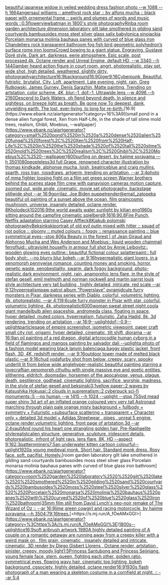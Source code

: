 [beautiful japanese widow in veiled wedding dress fashion photo --w 1088 --h 1664](https://www.ebank.nz/aiartgenerator?category=beautiful%2520japanese%2520widow%2520in%2520veiled%2520wedding%2520dress%2520fashion%2520photo%2520--w%25201088%2520--h%25201664)[anger](https://www.ebank.nz/aiartgenerator?category=anger)[saul williams :: amethyst rock star :: by alfons mucha :: black paper with ornemental frame :: swirls and plumes of words and music words ::0.5](https://www.ebank.nz/aiartgenerator?category=saul%2520williams%2520%3A%3A%2520amethyst%2520rock%2520star%2520%3A%3A%2520by%2520alfons%2520mucha%2520%3A%3A%2520black%2520paper%2520with%2520ornemental%2520frame%2520%3A%3A%2520swirls%2520and%2520plumes%2520of%2520words%2520and%2520music%2520words%2520%3A%3A0.5)[flower](https://www.ebank.nz/aiartgenerator?category=flower)[view](https://www.ebank.nz/aiartgenerator?category=view)[batman in 1800's style photography](https://www.ebank.nz/aiartgenerator?category=batman%2520in%25201800%27s%2520style%2520photography)[Rinba room garden architecture dimension laboratory gilt lake smothered in gilding sand courtyards bambusoides moss steel silver glass salix babylonica sinojackia Porcelain monarsa molinia bauhaus panes with curved of blue glass iron Chandeliers rock transparent bathroom fog fish bird geometric polyhedron’s surface rome iron looms](https://www.ebank.nz/aiartgenerator?category=Rinba%2520room%2520garden%2520architecture%2520dimension%2520laboratory%2520gilt%2520lake%2520smothered%2520in%2520gilding%2520sand%2520courtyards%2520bambusoides%2520moss%2520steel%2520silver%2520glass%2520salix%2520babylonica%2520sinojackia%2520Porcelain%2520monarsa%2520molinia%2520bauhaus%2520panes%2520with%2520curved%2520of%2520blue%2520glass%2520iron%2520Chandeliers%2520rock%2520transparent%2520bathroom%2520fog%2520fish%2520bird%2520geometric%2520polyhedron%E2%80%99s%2520surface%2520rome%2520iron%2520looms)[Crowd bowing to a giant statue. Engraving, Gustave Doré style. Dark art, darkness, eerie atmosphere. Epic scale, post processed 4k, Octane render and Unreal Engine, default HD, --w 3340 --h 1440](https://www.ebank.nz/aiartgenerator?category=Crowd%2520bowing%2520to%2520a%2520giant%2520statue.%2520Engraving%2C%2520Gustave%2520Dor%C3%A9%2520style.%2520Dark%2520art%2C%2520darkness%2C%2520eerie%2520atmosphere.%2520Epic%2520scale%2C%2520post%2520processed%25204k%2C%2520Octane%2520render%2520and%2520Unreal%2520Engine%2C%2520default%2520HD%2C%2520--w%25203340%2520--h%25201440)[amber heard action figure in court room, angrt, photorealistic, play set, wide shot, high detailed, weathered, slightly dirty, photography](https://www.ebank.nz/aiartgenerator?category=amber%2520heard%2520action%2520figure%2520in%2520court%2520room%2C%2520angrt%2C%2520photorealistic%2C%2520play%2520set%2C%2520wide%2520shot%2C%2520high%2520detailed%2C%2520weathered%2C%2520slightly%2520dirty%2C%2520photography)[architecture](https://www.ebank.nz/aiartgenerator?category=architecture)[16:9](https://www.ebank.nz/aiartgenerator?category=16%3A9)[background](https://www.ebank.nz/aiartgenerator?category=background)[16:9](https://www.ebank.nz/aiartgenerator?category=16%3A9)[Giger](https://www.ebank.nz/aiartgenerator?category=Giger)[9:16](https://www.ebank.nz/aiartgenerator?category=9%3A16)[Cyberpunk, Beautiful, futristic, brutalist, City, Loft, apartment, Late evening, night, rain, Greg Rutkowski, James Gurney, Denis Sarazhin, Matte painting, Trending on artstation, color scheme, 4K, blur:-1, dof:-1, Ultrawide lens --w 4096 --h 2160](https://www.ebank.nz/aiartgenerator?category=Cyberpunk%2C%2520Beautiful%2C%2520futristic%2C%2520brutalist%2C%2520City%2C%2520Loft%2C%2520apartment%2C%2520Late%2520evening%2C%2520night%2C%2520rain%2C%2520Greg%2520Rutkowski%2C%2520James%2520Gurney%2C%2520Denis%2520Sarazhin%2C%2520Matte%2520painting%2C%2520Trending%2520on%2520artstation%2C%2520color%2520scheme%2C%25204K%2C%2520blur%3A-1%2C%2520dof%3A-1%2C%2520Ultrawide%2520lens%2520--w%25204096%2520--h%25202160)[Descend to Dark Waters, oh fiend beyond death.   In silence and sightless, on breeze light as breath.   Be gone now To deepest, dank, unyielding earth.   The lost, ever-living, to long for re-birth.](https://www.ebank.nz/aiartgenerator?category=Descend%2520to%2520Dark%2520Waters%2C%2520oh%2520fiend%2520beyond%2520death.%2520%2520%2520In%2520silence%2520and%2520sightless%2C%2520on%2520breeze%2520light%2520as%2520breath.%2520%2520%2520Be%2520gone%2520now%2520To%2520deepest%2C%2520dank%2C%2520unyielding%2520earth.%2520%2520%2520The%2520lost%2C%2520ever-living%2C%2520to%2520long%2520for%2520re-birth.)[16:9](https://www.ebank.nz/aiartgenerator?category=16%3A9)[small pond in a dense alien fungal forest, Xen from Half-Life, in the shade of tall slime mold trees, realism, Ghibli, Moebius, --wallpaper](https://www.ebank.nz/aiartgenerator?category=small%2520pond%2520in%2520a%2520dense%2520alien%2520fungal%2520forest%2C%2520Xen%2520from%2520Half-Life%2C%2520in%2520the%2520shade%2520of%2520tall%2520slime%2520mold%2520trees%2C%2520realism%2C%2520Ghibli%2C%2520Moebius%2C%2520--wallpaper)[600](https://www.ebank.nz/aiartgenerator?category=600)[surfing on desert, by hajime sorayama —h 350](https://www.ebank.nz/aiartgenerator?category=surfing%2520on%2520desert%2C%2520by%2520hajime%2520sorayama%2520%E2%80%94h%2520350)[1080](https://www.ebank.nz/aiartgenerator?category=1080)[peopleless](https://www.ebank.nz/aiartgenerator?category=peopleless)[3d full Grape, renowned character illustration by thomas kindkade, alphonse mucha, loish, beatriceblue and craig mullins, sparth, ross tran, rossdraws, artgerm, trending on artstation, --ar 3:4](https://www.ebank.nz/aiartgenerator?category=3d%2520full%2520Grape%2C%2520renowned%2520character%2520illustration%2520by%2520thomas%2520kindkade%2C%2520alphonse%2520mucha%2C%2520loish%2C%2520beatriceblue%2520and%2520craig%2520mullins%2C%2520sparth%2C%2520ross%2520tran%2C%2520rossdraws%2C%2520artgerm%2C%2520trending%2520on%2520artstation%2C%2520--ar%25203%3A4)[photo of mma fighter loosing fight on a film set green screen Warner brothers behind the scenes stage film crew with panavision cameras motion capture, zoomed out, wide angle, cinematic, movie set photography, backstage stillwide shot  --ar 16:9](https://www.ebank.nz/aiartgenerator?category=photo%2520of%2520mma%2520fighter%2520loosing%2520fight%2520on%2520a%2520film%2520set%2520green%2520screen%2520Warner%2520brothers%2520behind%2520the%2520scenes%2520stage%2520film%2520crew%2520with%2520panavision%2520cameras%2520motion%2520capture%2C%2520zoomed%2520out%2C%2520wide%2520angle%2C%2520cinematic%2C%2520movie%2520set%2520photography%2C%2520backstage%2520stillwide%2520shot%2520%2520--ar%252016%3A9)[gorrilaz.,](https://www.ebank.nz/aiartgenerator?category=gorrilaz.%2C)[Joe Biden puppet](https://www.ebank.nz/aiartgenerator?category=Joe%2520Biden%2520puppet)[render](https://www.ebank.nz/aiartgenerator?category=render)[@email_zatopek](https://www.ebank.nz/aiartgenerator?category=%40email_zatopek)[a beautiful oil painting of a sunset above the ocean, film grain](https://www.ebank.nz/aiartgenerator?category=a%2520beautiful%2520oil%2520painting%2520of%2520a%2520sunset%2520above%2520the%2520ocean%2C%2520film%2520grain)[cosmic mushroom, universe, insanely detailed, octane render, 8K](https://www.ebank.nz/aiartgenerator?category=cosmic%2520mushroom%2C%2520universe%2C%2520insanely%2520detailed%2C%2520octane%2520render%2C%25208K)[holodeck](https://www.ebank.nz/aiartgenerator?category=holodeck)[1020](https://www.ebank.nz/aiartgenerator?category=1020)[16:9](https://www.ebank.nz/aiartgenerator?category=16%3A9)[the world awaits water sunlight by kilian eng](https://www.ebank.nz/aiartgenerator?category=the%2520world%2520awaits%2520water%2520sunlight%2520by%2520kilian%2520eng)[1960s sitting around the campfire cinematic spielberg](https://www.ebank.nz/aiartgenerator?category=1960s%2520sitting%2520around%2520the%2520campfire%2520cinematic%2520spielberg)[9:16](https://www.ebank.nz/aiartgenerator?category=9%3A16)[16:9](https://www.ebank.nz/aiartgenerator?category=16%3A9)[0.8](https://www.ebank.nz/aiartgenerator?category=0.8)[Fire Punch, Netflix adaptation starring Casey Affleck](https://www.ebank.nz/aiartgenerator?category=Fire%2520Punch%2C%2520Netflix%2520adaptation%2520starring%2520Casey%2520Affleck)[8K](https://www.ebank.nz/aiartgenerator?category=8K)[jakub polomski photography](https://www.ebank.nz/aiartgenerator?category=jakub%2520polomski%2520photography)[Beksinkski](https://www.ebank.nz/aiartgenerator?category=Beksinkski)[portrait of old evil putin mixed with hitler :: squad of riot police :: gloomy :: muted colours :: foggy :: renaissance painting :: blue symmetrical eyes--stop 80](https://www.ebank.nz/aiartgenerator?category=portrait%2520of%2520old%2520evil%2520putin%2520mixed%2520with%2520hitler%2520%3A%3A%2520squad%2520of%2520riot%2520police%2520%3A%3A%2520gloomy%2520%3A%3A%2520muted%2520colours%2520%3A%3A%2520foggy%2520%3A%3A%2520renaissance%2520painting%2520%3A%3A%2520blue%2520symmetrical%2520eyes--stop%252080)[6](https://www.ebank.nz/aiartgenerator?category=6)[a Beauty in the forest | of Jean Giraud and Alphonso Mucha and Wes Anderson and Moebius:: liquid wooden chainmail ferrofluid:: ultraviolet housefly in armour full shot by Annie Leibovitz:: wooden glowing eyes outline:: beautiful fictional colour splatterpaint:: full body shot:: --no blurry blur bokeh --ar 9:16](https://www.ebank.nz/aiartgenerator?category=a%2520Beauty%2520in%2520the%2520forest%2520%7C%2520of%2520Jean%2520Giraud%2520and%2520Alphonso%2520Mucha%2520and%2520Wes%2520Anderson%2520and%2520Moebius%3A%3A%2520liquid%2520wooden%2520chainmail%2520ferrofluid%3A%3A%2520ultraviolet%2520housefly%2520in%2520armour%2520full%2520shot%2520by%2520Annie%2520Leibovitz%3A%3A%2520wooden%2520glowing%2520eyes%2520outline%3A%3A%2520beautiful%2520fictional%2520colour%2520splatterpaint%3A%3A%2520full%2520body%2520shot%3A%3A%2520--no%2520blurry%2520blur%2520bokeh%2520--ar%25209%3A16)[hyperrealistic giant lovers, in a xenomorph pennywise romance, counting money and smoking. horror, genetic waste, xenobestiality, swarm, dark foggy background, photo-realistic dark environment, night, rain, anamorphic lens flare, in the style of stefan gesell, emil melmoth and norman rockwell and martin parr](https://www.ebank.nz/aiartgenerator?category=hyperrealistic%2520giant%2520lovers%2C%2520in%2520a%2520xenomorph%2520pennywise%2520romance%2C%2520counting%2520money%2520and%2520smoking.%2520horror%2C%2520genetic%2520waste%2C%2520xenobestiality%2C%2520swarm%2C%2520dark%2520foggy%2520background%2C%2520photo-realistic%2520dark%2520environment%2C%2520night%2C%2520rain%2C%2520anamorphic%2520lens%2520flare%2C%2520in%2520the%2520style%2520of%2520stefan%2520gesell%2C%2520emil%2520melmoth%2520and%2520norman%2520rockwell%2520and%2520martin%2520parr)[st louis style architecture very tall building , highly detailed, intricate, red scale --ar 9:12](https://www.ebank.nz/aiartgenerator?category=st%2520louis%2520style%2520architecture%2520very%2520tall%2520building%2520%2C%2520highly%2520detailed%2C%2520intricate%2C%2520red%2520scale%2520--ar%25209%3A12)[hyperrealism](https://www.ebank.nz/aiartgenerator?category=hyperrealism)[paw patrol album "Powerslave" pyramid](https://www.ebank.nz/aiartgenerator?category=paw%2520patrol%2520album%2520%22Powerslave%22%2520pyramid)[cute furry monsters in Pixar, darkness series with Diablo, colorful, volumetric lighting, 4k, photorealistic, —ar 4:1](https://www.ebank.nz/aiartgenerator?category=cute%2520furry%2520monsters%2520in%2520Pixar%2C%2520darkness%2520series%2520with%2520Diablo%2C%2520colorful%2C%2520volumetric%2520lighting%2C%25204k%2C%2520photorealistic%2C%2520%E2%80%94ar%25204%3A1)[19:6](https://www.ebank.nz/aiartgenerator?category=19%3A6)[cute furry monster in Pixar with star, colorful, volumetric lighting, 4k, photorealistic](https://www.ebank.nz/aiartgenerator?category=cute%2520furry%2520monster%2520in%2520Pixar%2520with%2520star%2C%2520colorful%2C%2520volumetric%2520lighting%2C%25204k%2C%2520photorealistic)[6000](https://www.ebank.nz/aiartgenerator?category=6000)[woman sweat,street,night,cool](https://www.ebank.nz/aiartgenerator?category=woman%2520sweat%2Cstreet%2Cnight%2Ccool)[a giant mandelbulb alien spaceship, andromeda class, floating in space, hyper detailed, muted colors, hyperrealism, futuristic, Zaha Hadid, 8k, 3d rendering, trending on artstation --ar 16:9](https://www.ebank.nz/aiartgenerator?category=a%2520giant%2520mandelbulb%2520alien%2520spaceship%2C%2520andromeda%2520class%2C%2520floating%2520in%2520space%2C%2520hyper%2520detailed%2C%2520muted%2520colors%2C%2520hyperrealism%2C%2520futuristic%2C%2520Zaha%2520Hadid%2C%25208k%2C%25203d%2520rendering%2C%2520trending%2520on%2520artstation%2520--ar%252016%3A9)[--uplight](https://www.ebank.nz/aiartgenerator?category=--uplight)[dof::-0.9](https://www.ebank.nz/aiartgenerator?category=dof%3A%3A-0.9)[--uplight](https://www.ebank.nz/aiartgenerator?category=--uplight)[particles](https://www.ebank.nz/aiartgenerator?category=particles)[age of empire screenshot, isometric viewpoint, paper craft small city riot, origami, hyper detailed, cinematic, tilt shift, diorama    --ar 16:9](https://www.ebank.nz/aiartgenerator?category=age%2520of%2520empire%2520screenshot%2C%2520isometric%2520viewpoint%2C%2520paper%2520craft%2520small%2520city%2520riot%2C%2520origami%2C%2520hyper%2520detailed%2C%2520cinematic%2C%2520tilt%2520shift%2C%2520diorama%2520%2520%2520%2520--ar%252016%3A9)[an oil painting of a red dragon, digital art](https://www.ebank.nz/aiartgenerator?category=an%2520oil%2520painting%2520of%2520a%2520red%2520dragon%2C%2520digital%2520art)[crocodile human cyborg in a field of flamingos and mangos painting by salvador dali --uplight](https://www.ebank.nz/aiartgenerator?category=crocodile%2520human%2520cyborg%2520in%2520a%2520field%2520of%2520flamingos%2520and%2520mangos%2520painting%2520by%2520salvador%2520dali%2520--uplight)[a photo of a fashion model wearing black lanvin balenciaga baggy plastic jacket, front flash, 3D, 4K, redshift render, —ar 9:16](https://www.ebank.nz/aiartgenerator?category=a%2520photo%2520of%2520a%2520fashion%2520model%2520wearing%2520black%2520lanvin%2520balenciaga%2520baggy%2520plastic%2520jacket%2C%2520front%2520flash%2C%25203D%2C%25204K%2C%2520redshift%2520render%2C%2520%E2%80%94ar%25209%3A16)[outdoor tower made of melted black plastic —ar 9:16](https://www.ebank.nz/aiartgenerator?category=outdoor%2520tower%2520made%2520of%2520melted%2520black%2520plastic%2520%E2%80%94ar%25209%3A16)[chud yoda](https://www.ebank.nz/aiartgenerator?category=chud%2520yoda)[furby shot from below, creepy, scary, spooky underlit lit from below wide angle](https://www.ebank.nz/aiartgenerator?category=furby%2520shot%2520from%2520below%2C%2520creepy%2C%2520scary%2C%2520spooky%2520underlit%2520lit%2520from%2520below%2520wide%2520angle)[hyper-realistic beautiful painting starring a lovecraftian xenomorph cthulhu with single massive eye and goetic entities, slithering, eldritch, doomsday, horsemen of the apocalypse, venus, plague, death, pestilence, godhead, cinematic lighting, sacrifice, worship, madness, in the style of stefan gesell and beksinski](https://www.ebank.nz/aiartgenerator?category=hyper-realistic%2520beautiful%2520painting%2520starring%2520a%2520lovecraftian%2520xenomorph%2520cthulhu%2520with%2520single%2520massive%2520eye%2520and%2520goetic%2520entities%2C%2520slithering%2C%2520eldritch%2C%2520doomsday%2C%2520horsemen%2520of%2520the%2520apocalypse%2C%2520venus%2C%2520plague%2C%2520death%2C%2520pestilence%2C%2520godhead%2C%2520cinematic%2520lighting%2C%2520sacrifice%2C%2520worship%2C%2520madness%2C%2520in%2520the%2520style%2520of%2520stefan%2520gesell%2520and%2520beksinski)[3:1](https://www.ebank.nz/aiartgenerator?category=3%3A1)[yellow paper::2 waves by Katsushika Hokusai::2 clouds in suprematism::2 cyberpuck sci-fi monuments::5 --no human --w 1415 --h 1024 --uplight --stop 75](https://www.ebank.nz/aiartgenerator?category=yellow%2520paper%3A%3A2%2520waves%2520by%2520Katsushika%2520Hokusai%3A%3A2%2520clouds%2520in%2520suprematism%3A%3A2%2520cyberpuck%2520sci-fi%2520monuments%3A%3A5%2520--no%2520human%2520--w%25201415%2520--h%25201024%2520--uplight%2520--stop%252075)[Syd mead super shiny 3d art of an inflated orange coloured very very tall Astronaut marching through plain pale orange misty background + fullbody + symmetry + Futuristic +subsurface scattering + transparent + Character only + detailed 3d model + Adidas Streetwear , pipes , unreal 5 engine, octane render,volumetric lighting, front page of artstation,3d --ar 2:4](https://www.ebank.nz/aiartgenerator?category=Syd%2520mead%2520super%2520shiny%25203d%2520art%2520of%2520an%2520inflated%2520orange%2520coloured%2520very%2520very%2520tall%2520Astronaut%2520marching%2520through%2520plain%2520pale%2520orange%2520misty%2520background%2520%2B%2520fullbody%2520%2B%2520symmetry%2520%2B%2520Futuristic%2520%2Bsubsurface%2520scattering%2520%2B%2520transparent%2520%2B%2520Character%2520only%2520%2B%2520detailed%25203d%2520model%2520%2B%2520Adidas%2520Streetwear%2520%2C%2520pipes%2520%2C%2520unreal%25205%2520engine%2C%2520octane%2520render%2Cvolumetric%2520lighting%2C%2520front%2520page%2520of%2520artstation%2C3d%2520--ar%25202%3A4)[vault](https://www.ebank.nz/aiartgenerator?category=vault)[And round his heart one strangling golden hair, Pre-Raphaelite style](https://www.ebank.nz/aiartgenerator?category=And%2520round%2520his%2520heart%2520one%2520strangling%2520golden%2520hair%2C%2520Pre-Raphaelite%2520style)[realistc](https://www.ebank.nz/aiartgenerator?category=realistc)[alien structure, generative, sculpture, iridescent details, photorealistic, infront of light rays, lens flare, 8K, HD --aspect 9:16](https://www.ebank.nz/aiartgenerator?category=alien%2520structure%2C%2520generative%2C%2520sculpture%2C%2520iridescent%2520details%2C%2520photorealistic%2C%2520infront%2520of%2520light%2520rays%2C%2520lens%2520flare%2C%25208K%2C%2520HD%2520--aspect%25209%3A16)[2:3](https://www.ebank.nz/aiartgenerator?category=2%3A3)[pattern](https://www.ebank.nz/aiartgenerator?category=pattern)[miners](https://www.ebank.nz/aiartgenerator?category=miners)[7:5](https://www.ebank.nz/aiartgenerator?category=7%3A5)[an underwater kitten cartoon colourful](https://www.ebank.nz/aiartgenerator?category=an%2520underwater%2520kitten%2520cartoon%2520colourful)[--uplight](https://www.ebank.nz/aiartgenerator?category=--uplight)[1920](https://www.ebank.nz/aiartgenerator?category=1920)[a young medieval monk. Short hair.  Standard monk dress. Rosy face, soft. pacifist. Homely.](https://www.ebank.nz/aiartgenerator?category=a%2520young%2520medieval%2520monk.%2520Short%2520hair.%2520%2520Standard%2520monk%2520dress.%2520Rosy%2520face%2C%2520soft.%2520pacifist.%2520Homely.)[room garden laboratory  gilt lake  smothered in gilding sand courtyards bambusoides moss steel silver glass  Porcelain monarsa molinia bauhaus panes with curved of blue glass iron bathroom](https://www.ebank.nz/aiartgenerator?category=room%2520garden%2520laboratory%2520%2520gilt%2520lake%2520%2520smothered%2520in%2520gilding%2520sand%2520courtyards%2520bambusoides%2520moss%2520steel%2520silver%2520glass%2520%2520Porcelain%2520monarsa%2520molinia%2520bauhaus%2520panes%2520with%2520curved%2520of%2520blue%2520glass%2520iron%2520bathroom)[35mm film still from David Lynch's neo-noir remake of The Wizard of Oz :: --ar 16:9](https://www.ebank.nz/aiartgenerator?category=35mm%2520film%2520still%2520from%2520David%2520Lynch%27s%2520neo-noir%2520remake%2520of%2520The%2520Wizard%2520of%2520Oz%2520%3A%3A%2520--ar%252016%3A9)[lime green cowgirl and racing motorcycle, by hajime sorayama —h 350](https://www.ebank.nz/aiartgenerator?category=lime%2520green%2520cowgirl%2520and%2520racing%2520motorcycle%2C%2520by%2520hajime%2520sorayama%2520%E2%80%94h%2520350)[4:7](https://www.ebank.nz/aiartgenerator?category=4%3A7)[9:16](https://www.ebank.nz/aiartgenerator?category=9%3A16)[trees.](https://www.ebank.nz/aiartgenerator?category=trees.)[<https://s.mj.run/A_fOeAMxGGI>](https://www.ebank.nz/aiartgenerator?category=%3Chttps%3A//s.mj.run/A_fOeAMxGGI%3E)[1800s](https://www.ebank.nz/aiartgenerator?category=1800s)[--uplight](https://www.ebank.nz/aiartgenerator?category=--uplight)[ice](https://www.ebank.nz/aiartgenerator?category=ice)[16:9](https://www.ebank.nz/aiartgenerator?category=16%3A9)[soft aribrush artwork 1980](https://www.ebank.nz/aiartgenerator?category=soft%2520aribrush%2520artwork%25201980)[A highly detailed painting of A couple on a romantic getaway are running away from a creepy killer with a weird mask on  , film grain, cinematic , insanely detailed and intricate, cinematic, 3D render by Diego Gisbert Llorens , Octane render, artstation , sinister, creepy, moody light](https://www.ebank.nz/aiartgenerator?category=A%2520highly%2520detailed%2520painting%2520of%2520A%2520couple%2520on%2520a%2520romantic%2520getaway%2520are%2520running%2520away%2520from%2520a%2520creepy%2520killer%2520with%2520a%2520weird%2520mask%2520on%2520%2520%2C%2520film%2520grain%2C%2520cinematic%2520%2C%2520insanely%2520detailed%2520and%2520intricate%2C%2520cinematic%2C%25203D%2520render%2520by%2520Diego%2520Gisbert%2520Llorens%2520%2C%2520Octane%2520render%2C%2520artstation%2520%2C%2520sinister%2C%2520creepy%2C%2520moody%2520light)[1:5](https://www.ebank.nz/aiartgenerator?category=1%3A5)[Princess Santubong and Princess Sejinjang, young female face, stern, queen, fighting each other, golden ratio, symmetrical eyes, flowing wavy hair, cinematic top lighting, bokeh background, cgsociety, highly detailed, octane render](https://www.ebank.nz/aiartgenerator?category=Princess%2520Santubong%2520and%2520Princess%2520Sejinjang%2C%2520young%2520female%2520face%2C%2520stern%2C%2520queen%2C%2520fighting%2520each%2520other%2C%2520golden%2520ratio%2C%2520symmetrical%2520eyes%2C%2520flowing%2520wavy%2520hair%2C%2520cinematic%2520top%2520lighting%2C%2520bokeh%2520background%2C%2520cgsociety%2C%2520highly%2520detailed%2C%2520octane%2520render)[16:9](https://www.ebank.nz/aiartgenerator?category=16%3A9)[1930s flash photograph of a man wearing a skeleton costume in a cornfield at night. :: --ar 5:4](https://www.ebank.nz/aiartgenerator?category=1930s%2520flash%2520photograph%2520of%2520a%2520man%2520wearing%2520a%2520skeleton%2520costume%2520in%2520a%2520cornfield%2520at%2520night.%2520%3A%3A%2520--ar%25205%3A4)